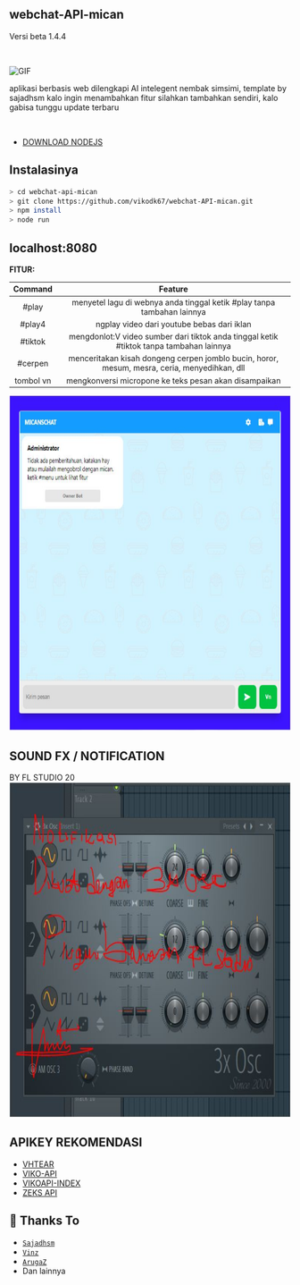 <h2>webchat-API-mican</h2>
<p>Versi beta 1.4.4</p><br>

<p align="left">
<img src="http://studiovdk.herokuapp.com/api/tentang/images/vhekr.gif" alt="GIF" width="170" height="170"/>
</p>
<p>aplikasi berbasis web dilengkapi AI intelegent nembak simsimi, template by sajadhsm
kalo ingin menambahkan fitur silahkan tambahkan sendiri, kalo gabisa tunggu update terbaru</p><br>


- [DOWNLOAD NODEJS](https://nodejs.org)
## Instalasinya

```bash
> cd webchat-api-mican
> git clone https://github.com/vikodk67/webchat-API-mican.git
> npm install
> node run
```
## localhost:8080
<strong>FITUR:</strong>

|     Command     |              Feature                                                                         |
| :-------------: | :------------------------------------------------------------------------------------------: |
|       #play     | menyetel lagu di webnya anda tinggal ketik #play tanpa tambahan lainnya                      |
|       #play4   | ngplay video dari youtube bebas dari iklan                                                    |
|       #tiktok   | mengdonlot:V video sumber dari tiktok anda tinggal ketik #tiktok tanpa tambahan lainnya      |
|       #cerpen   | menceritakan kisah dongeng cerpen jomblo bucin, horor, mesum, mesra, ceria, menyedihkan, dll | 
|       tombol vn   |mengkonversi micropone ke teks pesan akan disampaikan | 

<img src="Capture1.JPG" width="800" height="600"></img>

## SOUND FX / NOTIFICATION
BY FL STUDIO 20
<img src="Capture3.JPG" width="800" height="600"></img>

## APIKEY REKOMENDASI
- [VHTEAR](https://api.vhtear.com)
- [VIKO-API](https://viko-api.herokuapp.com/)
- [VIKOAPI-INDEX](https://vikoapi-index.herokuapp.com/)
- [ZEKS API](https://zeks.xyz/)

## 🙏 Thanks To
* [`Sajadhsm`](https://github.com/sajadhsm) 
* [`Vinz`](https://github.com/myvinz) 
* [`ArugaZ`](https://github.com/ArugaZ/)
* Dan lainnya
